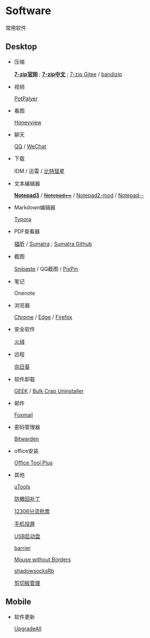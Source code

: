 # Software

常用软件

## Desktop

- 压缩

  [**7-zip官网**](https://www.7-zip.org/) ; **[7-zip中文](https://sparanoid.com/lab/7z/)** ; [7-zip Gitee](https://gitee.com/wPaper/cn_7-zip) / [bandizip](https://www.bandisoft.com/bandizip/) 

- 视频

  [PotPalyer](https://potplayer.daum.net/?lang=zh_CN) 

- 看图

  [Honeyview](https://www.bandisoft.com/honeyview/) 

- 聊天

  [QQ](https://im.qq.com/index) / [WeChat](https://weixin.qq.com/) 

- 下载

  IDM / 迅雷 / [比特彗星](https://www.bitcomet.com/cn) 

- 文本编辑器

  **[Notepad3](https://www.rizonesoft.com/downloads/notepad3/)** / ~~[Notepad++](https://notepad-plus-plus.org/downloads/)~~ / [Notepad2-mod](https://xhmikosr.github.io/notepad2-mod/) / [Notepad--](https://gitee.com/cxasm/notepad--) 

- Markdown编辑器

  [Typora](https://www.typora.io/) 

- PDF查看器

  [福昕](https://www.foxitsoftware.cn/pdf-reader/) / [Sumatra](https://www.sumatrapdfreader.org/free-pdf-reader) ; [Sumatra Github](https://github.com/sumatrapdfreader/sumatrapdf) 

- 截图

  [Snipaste](https://zh.snipaste.com/) / QQ截图 / [PixPin](https://pixpinapp.com/) 

- 笔记

  Onenote

- 浏览器

  [Chrome](https://www.google.com/intl/zh-CN/chrome/) / [Edge](https://www.microsoft.com/en-us/edge) / [Firefox](https://www.mozilla.org/zh-CN/firefox/new/) 

- 安全软件

  [火绒](https://www.huorong.cn/) 

- 远程

  [向日葵](https://sunlogin.oray.com/download) 

- 软件卸载

  [GEEK](https://geekuninstaller.com/download) / [Bulk Crap Uninstaller](https://www.bcuninstaller.com/?utm_source=appinn.com) 

- 邮件

  [Foxmail](https://www.foxmail.com/) 

- 密码管理器

  [Bitwarden](https://github.com/bitwarden) 

- office安装

  [Office Tool Plus](https://otp.landian.vip) 

- 其他

  [uTools](https://u.tools/) 

  [防撤回补丁](https://github.com/huiyadanli/RevokeMsgPatcher) 

  [12306分流抢票](https://www.bypass.cn/) 

  [手机投屏](https://github.com/Genymobile/scrcpy) 

  [USB启动盘](https://rufus.ie/zh/) 

  [barrier](https://github.com/debauchee/barrier) 

  [Mouse without Borders](https://www.microsoft.com/en-us/download/details.aspx?id=35460) 

  [shadowsocksRb](https://github.com/shadowsocksRb/shadowsocksRb-android) 

  [剪切板管理](https://sourceforge.net/projects/ditto-cp/) 

## Mobile

- 软件更新

  [UpgradeAll](https://github.com/DUpdateSystem/UpgradeAll) 

